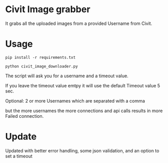 # Civit Image grabber

It grabs all the uploaded images from a provided Username from Civit.  

# Usage 
```
pip install -r requirements.txt
```
```
python civit_image_downloader.py  
```
The script  will ask you for a username and a timeout value.

If you leave the timeout value emtpy it will use the default Timeout value 5 sec.

Optional: 2 or more Usernames which are separated with a comma

but the more usernames the more connections and api calls results in more Failed connection. 



# Update

Updated with better error handling, some json validation, and an option to set a timeout
